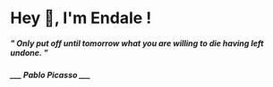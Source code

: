<h1 title="head"> Hey 👋, I'm Endale !</h1>

**<h5><i>" Only put off until tomorrow what you are willing to die having left undone. "</i></h5>**

*<b>___ Pablo Picasso ___</b>*
